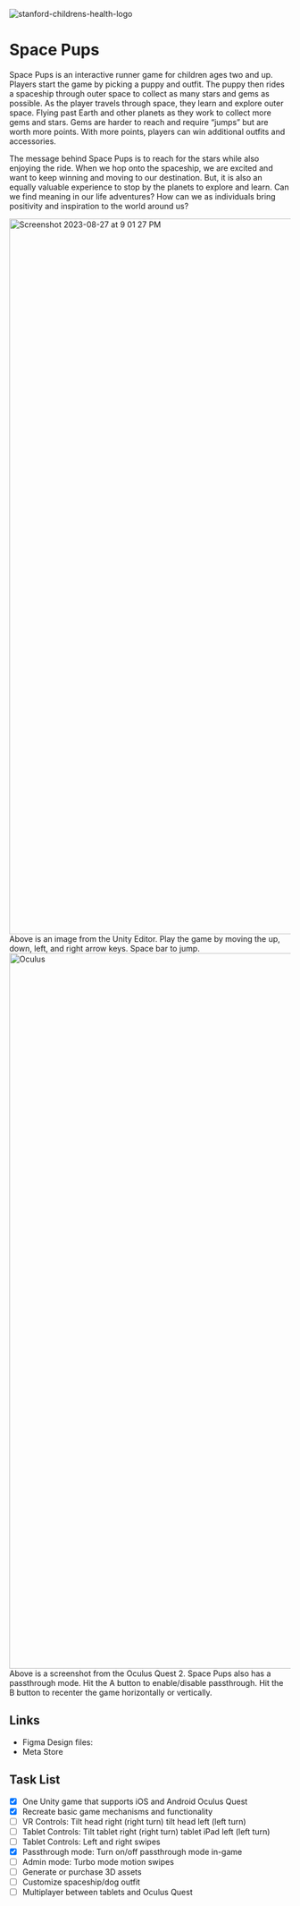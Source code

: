 ![stanford-childrens-health-logo](https://github.com/stanford-chariot/space-pups/assets/31296177/9b2dac03-0c77-4952-8028-df848b5bdaa6)
# Space Pups

Space Pups is an interactive runner game for children ages two and up. Players start the game by picking a puppy and outfit. The puppy then rides a spaceship through outer space to collect as many stars and gems as possible. As the player travels through space, they learn and explore outer space. Flying past Earth and other planets as they work to collect more gems and stars. Gems are harder to reach and require “jumps” but are worth more points. With more points, players can win additional outfits and accessories. 

The message behind Space Pups is to reach for the stars while also enjoying the ride. When we hop onto the spaceship, we are excited and want to keep winning and moving to our destination. But, it is also an equally valuable experience to stop by the planets to explore and learn. Can we find meaning in our life adventures? How can we as individuals bring positivity and inspiration to the world around us?

<img width="1280" alt="Screenshot 2023-08-27 at 9 01 27 PM" src="https://github.com/stanford-chariot/space-pups/assets/31296177/8b7ec790-d134-4078-8615-e121c9356572">
Above is an image from the Unity Editor. Play the game by moving the up, down, left, and right arrow keys. Space bar to jump. 


<img width="1280" alt="Oculus" src="https://github.com/stanford-chariot/space-pups/assets/31296177/e3d86336-755d-4394-afc8-a7f9c0e833b2">
Above is a screenshot from the Oculus Quest 2. Space Pups also has a passthrough mode. Hit the A button to enable/disable passthrough. Hit the B button to recenter the game horizontally or vertically. 

## Links
  * Figma Design files:
  * Meta Store

## Task List
- [x] One Unity game that supports iOS and Android Oculus Quest
- [x] Recreate basic game mechanisms and functionality
- [ ] VR Controls: Tilt head right (right turn) tilt head left (left turn)
- [ ] Tablet Controls: Tilt tablet right (right turn) tablet iPad left (left turn)
- [ ] Tablet Controls: Left and right swipes
- [x] Passthrough mode: Turn on/off passthrough mode in-game
- [ ] Admin mode: Turbo mode motion swipes
- [ ] Generate or purchase 3D assets
- [ ] Customize spaceship/dog outfit
- [ ] Multiplayer between tablets and Oculus Quest
